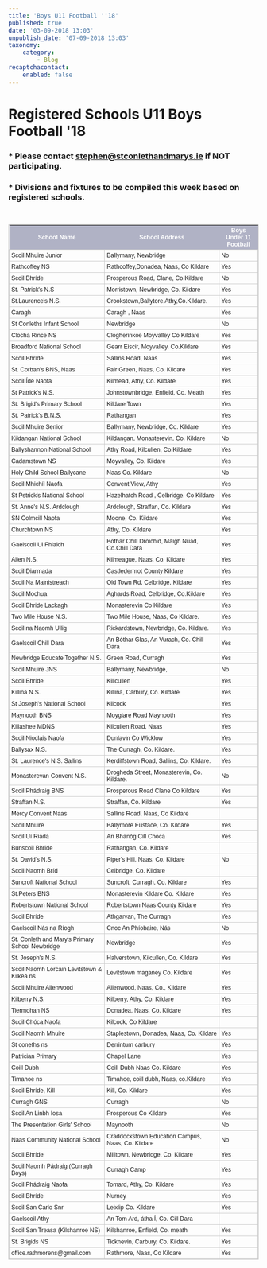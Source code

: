 ```yaml
---
title: 'Boys U11 Football ''18'
published: true
date: '03-09-2018 13:03'
unpublish_date: '07-09-2018 13:03'
taxonomy:
    category:
        - Blog
recaptchacontact:
    enabled: false
---
```


# Registered Schools U11 Boys Football '18
###  * Please contact stephen@stconlethandmarys.ie if NOT participating.
###  * Divisions and fixtures to be compiled this week based on registered schools.
<br>
<style type="text/css">
	table.tableizer-table {
		font-size: 12px;
		border: 1px solid #CCC; 
		font-family: Arial, Helvetica, sans-serif;
	} 
	.tableizer-table td {
		padding: 4px;
		margin: 3px;
		border: 1px solid #CCC;
	}
	.tableizer-table th {
		background-color: #10165153; 
		color: #FFF;
		font-weight: bold;
	}
</style>
<table class="tableizer-table">
<thead><tr class="tableizer-firstrow"><th>School Name</th><th>School Address</th><th>Boys Under 11 Football</th></tr></thead><tbody>
 <tr><td>Scoil Mhuire Junior</td><td>Ballymany, Newbridge</td><td>No</td></tr>
 <tr><td>Rathcoffey NS</td><td>Rathcoffey,Donadea, Naas, Co Kildare</td><td>Yes</td></tr>
 <tr><td>Scoil Bhríde</td><td>Prosperous Road, Clane, Co.Kildare</td><td>No</td></tr>
 <tr><td>St. Patrick's N.S</td><td>Morristown,  Newbridge,  Co. Kildare </td><td>Yes</td></tr>
 <tr><td>St.Laurence's N.S.</td><td>Crookstown,Ballytore,Athy,Co.Kildare.</td><td>Yes</td></tr>
 <tr><td>Caragh</td><td>Caragh , Naas</td><td>Yes</td></tr>
 <tr><td>St Conleths Infant School</td><td>Newbridge</td><td>No</td></tr>
 <tr><td>Clocha Rince NS</td><td>Clogherinkoe Moyvalley Co Kildare</td><td>Yes</td></tr>
 <tr><td>Broadford National School </td><td>Gearr Eiscir, Moyvalley, Co.Kildare</td><td>Yes</td></tr>
 <tr><td>Scoil Bhríde</td><td>Sallins Road, Naas</td><td>Yes</td></tr>
 <tr><td>St. Corban's BNS, Naas</td><td>Fair Green, Naas, Co. Kildare</td><td>Yes</td></tr>
 <tr><td>Scoil Íde Naofa</td><td>Kilmead, Athy, Co. Kildare</td><td>Yes</td></tr>
 <tr><td>St Patrick's N.S.</td><td>Johnstownbridge, Enfield, Co. Meath</td><td>Yes</td></tr>
 <tr><td>St. Brigid's Primary School</td><td>Kildare Town</td><td>Yes</td></tr>
 <tr><td>St. Patrick's B.N.S.</td><td>Rathangan</td><td>Yes</td></tr>
 <tr><td>Scoil Mhuire Senior</td><td>Ballymany, Newbridge, Co. Kildare</td><td>Yes</td></tr>
 <tr><td>Kildangan National School</td><td>Kildangan, Monasterevin, Co. Kildare</td><td>No</td></tr>
 <tr><td>Ballyshannon National School</td><td>Athy Road, Kilcullen, Co.Kildare</td><td>Yes</td></tr>
 <tr><td>Cadamstown NS</td><td>Moyvalley, Co. Kildare</td><td>Yes</td></tr>
 <tr><td>Holy Child School Ballycane</td><td>Naas Co. Kildare </td><td>No</td></tr>
 <tr><td>Scoil Mhichíl Naofa</td><td>Convent View, Athy</td><td>Yes</td></tr>
 <tr><td>St Pstrick's National School</td><td>Hazelhatch Road , Celbridge. Co Kildare</td><td>Yes</td></tr>
 <tr><td>St. Anne's N.S. Ardclough</td><td>Ardclough, Straffan, Co. Kildare</td><td>Yes</td></tr>
 <tr><td>SN Colmcill Naofa</td><td>Moone, Co. Kildare</td><td>Yes</td></tr>
 <tr><td>Churchtown NS</td><td>Athy, Co. Kildare</td><td>Yes</td></tr>
 <tr><td>Gaelscoil Ui Fhiaich</td><td>Bothar Chill Droichid, Maigh Nuad, Co.Chill Dara</td><td>Yes</td></tr>
 <tr><td>Allen N.S.</td><td>Kilmeague, Naas, Co. Kildare</td><td>Yes</td></tr>
 <tr><td>Scoil Diarmada</td><td>Castledermot    County Kildare</td><td>Yes</td></tr>
 <tr><td>Scoil Na Mainistreach</td><td>Old Town Rd, Celbridge, Kildare</td><td>Yes</td></tr>
 <tr><td>Scoil Mochua</td><td>Aghards Road, Celbridge, Co.Kildare</td><td>Yes</td></tr>
 <tr><td>Scoil Bhride Lackagh</td><td>Monasterevin Co Kildare</td><td>Yes</td></tr>
 <tr><td>Two Mile House N.S.</td><td>Two Mile House, Naas, Co Kildare.</td><td>Yes</td></tr>
 <tr><td>Scoil na Naomh Uilig</td><td>Rickardstown, Newbridge, Co. Kildare.</td><td>Yes</td></tr>
 <tr><td>Gaelscoil Chill Dara</td><td>An Bóthar Glas, An Vurach, Co. Chill Dara</td><td>Yes</td></tr>
 <tr><td>Newbridge Educate Together N.S. </td><td>Green Road, Curragh</td><td>Yes</td></tr>
 <tr><td>Scoil Mhuire JNS</td><td>Ballymany, Newbridge, </td><td>No</td></tr>
 <tr><td>Scoil Bhríde</td><td>Killcullen</td><td>Yes</td></tr>
 <tr><td>Killina N.S.</td><td>Killina, Carbury, Co. Kildare</td><td>Yes</td></tr>
 <tr><td>St Joseph's National School</td><td>Kilcock</td><td>Yes</td></tr>
 <tr><td>Maynooth BNS</td><td>Moyglare Road Maynooth</td><td>Yes</td></tr>
 <tr><td>Killashee MDNS</td><td>Kilcullen Road, Naas</td><td>Yes</td></tr>
 <tr><td>Scoil Nioclais Naofa</td><td>Dunlavin Co Wicklow</td><td>Yes</td></tr>
 <tr><td>Ballysax N.S.</td><td>The Curragh, Co. Kildare.</td><td>Yes</td></tr>
 <tr><td>St. Laurence's N.S. Sallins</td><td>Kerdiffstown Road, Sallins, Co. Kildare.</td><td>Yes</td></tr>
 <tr><td>Monasterevan Convent N.S.</td><td>Drogheda Street, Monasterevin, Co. Kildare.</td><td>No</td></tr>
 <tr><td>Scoil Phádraig BNS</td><td>Prosperous Road Clane Co Kildare</td><td>Yes</td></tr>
 <tr><td>Straffan N.S.</td><td>Straffan, Co. Kildare</td><td>Yes</td></tr>
 <tr><td>Mercy Convent Naas</td><td>Sallins Road, Naas, Co Kildare</td><td>&nbsp;</td></tr>
 <tr><td>Scoil Mhuire</td><td>Ballymore Eustace, Co. Kildare</td><td>Yes</td></tr>
 <tr><td>Scoil Uí Riada</td><td>An Bhanóg Cill Choca </td><td>Yes</td></tr>
 <tr><td>Bunscoil Bhride</td><td>Rathangan, Co. Kildare</td><td>&nbsp;</td></tr>
 <tr><td>St. David's N.S.</td><td>Piper's Hill, Naas, Co. Kildare</td><td>No</td></tr>
 <tr><td>Scoil Naomh Bríd</td><td>Celbridge, Co. Kildare</td><td>&nbsp;</td></tr>
 <tr><td>Suncroft National School</td><td>Suncroft, Curragh, Co. Kildare</td><td>Yes</td></tr>
 <tr><td>St.Peters BNS</td><td>Monasterevin Kildare Co. Kildare</td><td>Yes</td></tr>
 <tr><td>Robertstown National School</td><td>Robertstown Naas County Kildare</td><td>Yes</td></tr>
 <tr><td>Scoil Bhríde</td><td>Athgarvan, The Curragh</td><td>Yes</td></tr>
 <tr><td>Gaelscoil Nás na Ríogh</td><td>Cnoc An Phíobaire, Nás</td><td>No</td></tr>
 <tr><td>St. Conleth and Mary's Primary School Newbridge</td><td>Newbridge</td><td>Yes</td></tr>
 <tr><td>St. Joseph's N.S.</td><td>Halverstown, Kilcullen, Co. Kildare</td><td>Yes</td></tr>
 <tr><td>Scoil Naomh Lorcáin Levitstown & Kilkea ns</td><td>Levitstown maganey Co. Kildare </td><td>Yes</td></tr>
 <tr><td>Scoil Mhuire Allenwood</td><td>Allenwood, Naas, Co., Kildare</td><td>Yes</td></tr>
 <tr><td>Kilberry N.S. </td><td>Kilberry, Athy, Co. Kildare</td><td>Yes</td></tr>
 <tr><td>Tiermohan NS</td><td>Donadea, Naas, Co. Kildare</td><td>Yes</td></tr>
 <tr><td>Scoil Chóca Naofa</td><td>Kilcock, Co Kildare</td><td>&nbsp;</td></tr>
 <tr><td>Scoil Naomh Mhuire</td><td>Staplestown, Donadea, Naas, Co. Kildare</td><td>Yes</td></tr>
 <tr><td>St coneths ns</td><td>Derrinturn carbury</td><td>Yes</td></tr>
 <tr><td>Patrician Primary</td><td>Chapel Lane</td><td>Yes</td></tr>
 <tr><td>Coill Dubh</td><td>Coill Dubh Naas Co. Kildare</td><td>Yes</td></tr>
 <tr><td>Timahoe ns</td><td>Timahoe, coill dubh, Naas, co.Kildare</td><td>Yes</td></tr>
 <tr><td>Scoil Bhríde, Kill</td><td>Kill, Co. Kildare</td><td>Yes</td></tr>
 <tr><td>Curragh GNS</td><td>Curragh</td><td>No</td></tr>
 <tr><td>Scoil An Linbh Iosa</td><td>Prosperous Co Kildare</td><td>Yes</td></tr>
 <tr><td>The Presentation Girls' School </td><td>Maynooth</td><td>No</td></tr>
 <tr><td>Naas Community National School </td><td>Craddockstown Education Campus,  Naas, Co. Kildare</td><td>No</td></tr>
 <tr><td>Scoil Bhríde</td><td>Milltown, Newbridge, Co. Kildare</td><td>Yes</td></tr>
 <tr><td>Scoil Naomh Pádraig (Curragh Boys)</td><td>Curragh Camp</td><td>Yes</td></tr>
 <tr><td>Scoil Phádraig Naofa</td><td>Tomard, Athy, Co. Kildare</td><td>Yes</td></tr>
 <tr><td>Scoil Bhríde</td><td>Nurney</td><td>Yes</td></tr>
 <tr><td>Scoil San Carlo Snr</td><td>Leixlip Co. Kildare</td><td>Yes</td></tr>
 <tr><td>Gaelscoil Athy</td><td>An Tom Ard, átha Í, Co. Cill Dara</td><td>&nbsp;</td></tr>
 <tr><td>Scoil San Treasa (Kilshanroe NS)</td><td>Kilshanroe, Enfield, Co. meath</td><td>Yes</td></tr>
 <tr><td>St. Brigids NS </td><td>Ticknevin, Carbury, Co. Kildare. </td><td>Yes</td></tr>
 <tr><td>office.rathmorens@gmail.com</td><td>Rathmore, Naas, Co Kildare</td><td>Yes</td></tr>
</tbody></table>